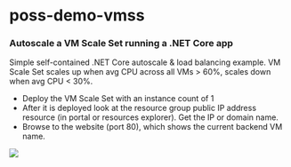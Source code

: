 # poss-demo-vmss

### Autoscale a VM Scale Set running a .NET Core app ###

Simple self-contained .NET Core autoscale & load balancing example. VM Scale Set scales up when avg CPU across all VMs > 60%, scales down when avg CPU < 30%.

- Deploy the VM Scale Set with an instance count of 1 
- After it is deployed look at the resource group public IP address resource (in portal or resources explorer). Get the IP or domain name.
- Browse to the website (port 80), which shows the current backend VM name.

<a href="https://portal.azure.com/#create/Microsoft.Template/uri/https%3A%2F%2Fraw.githubusercontent.com%2Fpascals-msft%2Fposs-demo-vmss%2Fmaster%2Fazuredeploy.json" target="_blank">
    <img src="http://azuredeploy.net/deploybutton.png"/>
</a>

